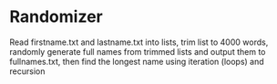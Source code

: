 # Randomizer
Read firstname.txt and lastname.txt into lists, trim list to 4000 words, randomly generate full names from trimmed lists and output them to fullnames.txt, then find the longest name using iteration (loops) and recursion 
